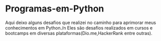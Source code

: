# Programas-em-Python
Aqui deixo alguns desafios que realizei no caminho para aprimorar meus conhecimentos em Python./n
Eles são desafios realizados em cursos e bootcamps em diversas plataformas(Dio.me,HackerRank entre outras).
